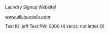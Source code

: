 Laundry Signup Website!

www.allshareinfo.com

Test ID: jeff
Test PW: 0000            (4 zeros, not letter O)
